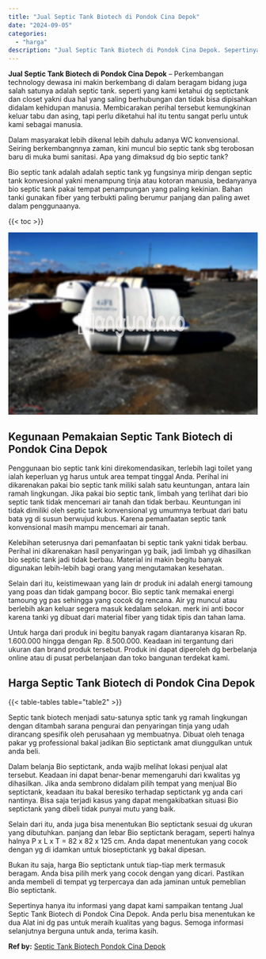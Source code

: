 ```yaml
---
title: "Jual Septic Tank Biotech di Pondok Cina Depok"
date: "2024-09-05"
categories: 
  - "harga"
description: "Jual Septic Tank Biotech di Pondok Cina Depok. Sepertinya hanya itu informasi yang dapat kami sampaikan tentang Jual Septic Tank Biotech di Pondok Cina Depok..."
---
```


**Jual Septic Tank Biotech di Pondok Cina Depok** – Perkembangan technology dewasa ini makin berkembang di dalam beragam bidang juga salah satunya adalah septic tank. seperti yang kami ketahui dg septictank dan closet yakni dua hal yang saling berhubungan dan tidak bisa dipisahkan didalam kehidupan manusia. Membicarakan perihal tersebut kemungkinan keluar tabu dan asing, tapi perlu diketahui hal itu tentu sangat perlu untuk kami sebagai manusia.

Dalam masyarakat lebih dikenal lebih dahulu adanya WC konvensional. Seiring berkembangnnya zaman, kini muncul bio septic tank sbg terobosan baru di muka bumi sanitasi. Apa yang dimaksud dg bio septic tank?

Bio septic tank adalah adalah septic tank yg fungsinya mirip dengan septic tank konvesional yakni menampung tinja atau kotoran manusia, bedanyanya bio septic tank pakai tempat penampungan yang paling kekinian. Bahan tanki gunakan fiber yang terbukti paling berumur panjang dan paling awet dalam penggunaanya.

{{< toc >}}

![Jual Septic Tank Biotech di Pondok Cina Depok](/images/jual-bio-septictank-06.png)

## Kegunaan Pemakaian Septic Tank Biotech di Pondok Cina Depok

Penggunaan bio septic tank kini direkomendasikan, terlebih lagi toilet yang ialah keperluan yg harus untuk area tempat tinggal Anda. Perihal ini dikarenakan pakai bio septic tank miliki salah satu keuntungan, antara lain ramah lingkungan. Jika pakai bio septic tank, limbah yang terlihat dari bio septic tank tidak mencemari air tanah dan tidak berbau. Keuntungan ini tidak dimiliki oleh septic tank konvensional yg umumnya terbuat dari batu bata yg di susun berwujud kubus. Karena pemanfaatan septic tank konvensional masih mampu mencemari air tanah.

Kelebihan seterusnya dari pemanfaatan bi septic tank yakni tidak berbau. Perihal ini dikarenakan hasil penyaringan yg baik, jadi limbah yg dihasilkan bio septic tank jadi tidak berbau. Material ini makin begitu banyak digunakan lebih-lebih bagi orang yang mengutamakan kesehatan.

Selain dari itu, keistimewaan yang lain dr produk ini adalah energi tamoung yang poas dan tidak gampang bocor. Bio septic tank memakai energi tamoung yg pas sehingga yang cocok dg rencana. Air yg muncul atau berlebih akan keluar segera masuk kedalam selokan. merk ini anti bocor karena tanki yg dibuat dari material fiber yang tidak tipis dan tahan lama.

Untuk harga dari produk ini begitu banyak ragam diantaranya kisaran Rp. 1.600.000 hingga dengan Rp. 8.500.000. Keadaan ini tergantung dari ukuran dan brand produk tersebut. Produk ini dapat diperoleh dg berbelanja online atau di pusat perbelanjaan dan toko bangunan terdekat kami.

## Harga Septic Tank Biotech di Pondok Cina Depok

{{< table-tables table="table2" >}}

Septic tank biotech menjadi satu-satunya sptic tank yg ramah lingkungan dengan ditambah sarana pengurai dan penyaringan tinja yang udah dirancang spesifik oleh perusahaan yg membuatnya. Dibuat oleh tenaga pakar yg professional bakal jadikan Bio septictank amat diunggulkan untuk anda beli.

Dalam belanja Bio septictank, anda wajib melihat lokasi penjual alat tersebut. Keadaan ini dapat benar-benar memengaruhi dari kwalitas yg dihasilkan. Jika anda sembrono didalam pilih tempat yang menjual Bio septictank, keadaan itu bakal beresiko terhadap septictank yg anda cari nantinya. Bisa saja terjadi kasus yang dapat mengakibatkan situasi Bio septictank yang dibeli tidak punyai mutu yang baik.

Selain dari itu, anda juga bisa menentukan Bio septictank sesuai dg ukuran yang dibutuhkan. panjang dan lebar Bio septictank beragam, seperti halnya halnya P x L x T = 82 x 82 x 125 cm. Anda dapat menentukan yang cocok dengan yg di idamkan untuk bioseptictank yg bakal dipesan.

Bukan itu saja, harga Bio septictank untuk tiap-tiap merk termasuk beragam. Anda bisa pilih merk yang cocok dengan yang dicari. Pastikan anda membeli di tempat yg terpercaya dan ada jaminan untuk pemeblian Bio septictank.

Sepertinya hanya itu informasi yang dapat kami sampaikan tentang Jual Septic Tank Biotech di Pondok Cina Depok. Anda perlu bisa menentukan ke dua Alat ini dg pas untuk meraih kualitas yang bagus. Semoga informasi selanjutnya berguna untuk anda, terima kasih.

**Ref by:** [Septic Tank Biotech Pondok Cina Depok](https://id.wikipedia.org/wiki/Septic)
